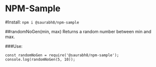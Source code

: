NPM-Sample
=======

#Install:
`npm i @saurabh8/npm-sample`

##randomNoGen(min, max)
Returns a random number between min and max.

###Use:
```
const randomNoGen = require('@saurabh8/npm-sample');
console.log(randomNoGen(5, 10));
 ```